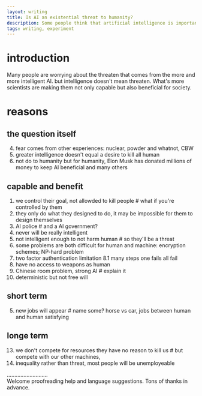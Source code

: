 ```yaml
---
layout: writing
title: Is AI an existential threat to humanity?
description: Some people think that artificial intelligence is important to the development of society, while others think that it has negative effects on society. Discuss both these views and give your opinion.
tags: writing, experiment
---
```


# introduction
  Many people are worrying about the threaten that comes from the more and more intelligent AI. but intelligence doesn't mean threaten. What's more scientists are making them not only capable but also beneficial for society. 

# reasons
## the question itself
  4. fear comes from other experiences: nuclear, powder and whatnot, CBW
  12. greater intelligence doesn't equal a desire to kill all human
  15. not do to humanity but for humanity, Elon Musk has donated millions of money to keep AI beneficial and many others

## capable and benefit
  1. we control their goal, not allowded to kill people # what if you're controlled by them
  14. they only do what they designed to do, it may be impossible for them to design themselves
  2. AI police # and a AI government?
  6. never will be really intelligent
  3. not intelligent enough to not harm human # so they'll be a threat
  7. some problems are both difficult for human and machine: encryption schemes; NP-hard problem
  8. two factor authentication limitation
  8.1 many steps one fails all fail
  9. have no access to weapons as human
  10. Chinese room problem, strong AI # explain it
  11. deterministic but not free will

## short term
  5. new jobs will appear # name some? horse vs car, jobs between human and human satisfying

## longe term 
  13. we don't compete for resources they have no reason to kill us # but compete with our other machines, 
  16. inequality rather than threat, most people will be unemployeable

...........................     
Welcome proofreading help and language suggestions. Tons of thanks in advance.

